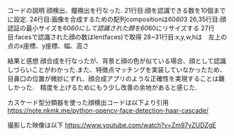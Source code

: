 コードの説明
顔検出、瞳検出を行なった.
21行目:顔を認識できる数を10個までに設定.
24行目:画像を合成するための配列compositionは60*60*3
26,35行目:顔認証の最小サイズを60*60にして認識された顔を60*60にリサイズする
27行目:facesで認識された顔の数はlen(faces)で取得
28~31行目:x,y,w,hは　左上の点のx座標、y座標、幅、高さ

結果と感想
顔合成を行なったが、背景と顔の色が似ている場合、顔として認識しづらいことがわかった.また、特徴点マッチングを実装していなかったため、目鼻口の位置が微妙にずれ、顔合成アプリのような正確性を実現することは難しかった.　精度を上げるためにもう少し改善の余地があると感じた.



カスケード型分類器を使った顔検出コードは以下より引用
https://note.nkmk.me/python-opencv-face-detection-haar-cascade/



撮影した映像は以下
https://www.youtube.com/watch?v=Zm97yZUDZgE
